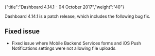 {"title":"Dashboard 4.14.1 - 04 October 2017","weight":"40"}

Dashboard 4.14.1 is a patch release, which includes the following bug fix.

## Fixed issue

* Fixed issue where Mobile Backend Services forms and iOS Push Notifications settings were not allowing file uploads.
